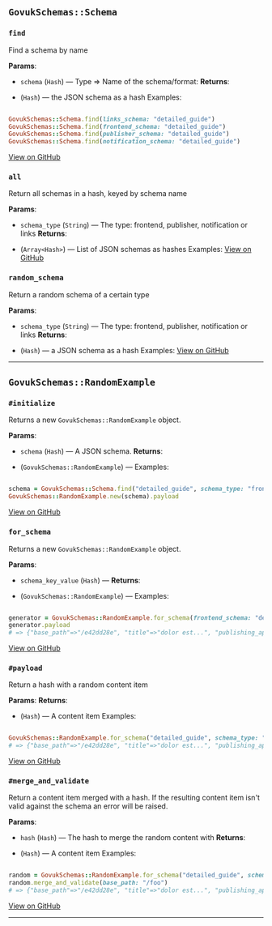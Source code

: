 ## `GovukSchemas::Schema`

### `find`

Find a schema by name

**Params**:

- `schema` (`Hash`) — Type => Name of the schema/format:
**Returns**:

- (`Hash`) — the JSON schema as a hash
Examples:

```ruby

GovukSchemas::Schema.find(links_schema: "detailed_guide")
GovukSchemas::Schema.find(frontend_schema: "detailed_guide")
GovukSchemas::Schema.find(publisher_schema: "detailed_guide")
GovukSchemas::Schema.find(notification_schema: "detailed_guide")
```
[View on GitHub](https://github.com/alphagov/govuk_schemas_gem/blob/master/lib/govuk_schemas/schema.rb#L13)

### `all`

Return all schemas in a hash, keyed by schema name

**Params**:

- `schema_type` (`String`) — The type: frontend, publisher, notification or links
**Returns**:

- (`Array<Hash>`) — List of JSON schemas as hashes
Examples:
[View on GitHub](https://github.com/alphagov/govuk_schemas_gem/blob/master/lib/govuk_schemas/schema.rb#L22)

### `random_schema`

Return a random schema of a certain type

**Params**:

- `schema_type` (`String`) — The type: frontend, publisher, notification or links
**Returns**:

- (`Hash`) — a JSON schema as a hash
Examples:
[View on GitHub](https://github.com/alphagov/govuk_schemas_gem/blob/master/lib/govuk_schemas/schema.rb#L34)

---
## `GovukSchemas::RandomExample`

### `#initialize`

Returns a new `GovukSchemas::RandomExample` object.

**Params**:

- `schema` (`Hash`) — A JSON schema.
**Returns**:

- (`GovukSchemas::RandomExample`) — 
Examples:

```ruby

schema = GovukSchemas::Schema.find("detailed_guide", schema_type: "frontend")
GovukSchemas::RandomExample.new(schema).payload
```
[View on GitHub](https://github.com/alphagov/govuk_schemas_gem/blob/master/lib/govuk_schemas/random_example.rb#L17)

### `for_schema`

Returns a new `GovukSchemas::RandomExample` object.

**Params**:

- `schema_key_value` (`Hash`) — 
**Returns**:

- (`GovukSchemas::RandomExample`) — 
Examples:

```ruby

generator = GovukSchemas::RandomExample.for_schema(frontend_schema: "detailed_guide")
generator.payload
# => {"base_path"=>"/e42dd28e", "title"=>"dolor est...", "publishing_app"=>"elit"...}
```
[View on GitHub](https://github.com/alphagov/govuk_schemas_gem/blob/master/lib/govuk_schemas/random_example.rb#L32)

### `#payload`

Return a hash with a random content item

**Params**:
**Returns**:

- (`Hash`) — A content item
Examples:

```ruby

GovukSchemas::RandomExample.for_schema("detailed_guide", schema_type: "frontend").payload
# => {"base_path"=>"/e42dd28e", "title"=>"dolor est...", "publishing_app"=>"elit"...}
```
[View on GitHub](https://github.com/alphagov/govuk_schemas_gem/blob/master/lib/govuk_schemas/random_example.rb#L45)

### `#merge_and_validate`

Return a content item merged with a hash. If the resulting content item
isn't valid against the schema an error will be raised.

**Params**:

- `hash` (`Hash`) — The hash to merge the random content with
**Returns**:

- (`Hash`) — A content item
Examples:

```ruby

random = GovukSchemas::RandomExample.for_schema("detailed_guide", schema_type: "frontend")
random.merge_and_validate(base_path: "/foo")
# => {"base_path"=>"/e42dd28e", "title"=>"dolor est...", "publishing_app"=>"elit"...}
```
[View on GitHub](https://github.com/alphagov/govuk_schemas_gem/blob/master/lib/govuk_schemas/random_example.rb#L68)

---